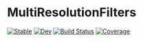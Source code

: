 # MultiResolutionFilters

[![Stable](https://img.shields.io/badge/docs-stable-blue.svg)](https://ElOceanografo.github.io/MultiResolutionFilters.jl/stable)
[![Dev](https://img.shields.io/badge/docs-dev-blue.svg)](https://ElOceanografo.github.io/MultiResolutionFilters.jl/dev)
[![Build Status](https://github.com/ElOceanografo/MultiResolutionFilters.jl/workflows/CI/badge.svg)](https://github.com/ElOceanografo/MultiResolutionFilters.jl/actions)
[![Coverage](https://codecov.io/gh/ElOceanografo/MultiResolutionFilters.jl/branch/master/graph/badge.svg)](https://codecov.io/gh/ElOceanografo/MultiResolutionFilters.jl)
